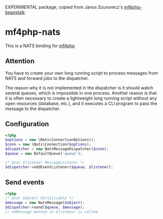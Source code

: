
EXPERIMENTAL package, copied from Janos Szurovecz's [mf4php-beanstalk](https://github.com/szjani/mf4php-beanstalk)

mf4php-nats
================

This is a NATS binding for [mf4php](https://github.com/szjani/mf4php)


Attention
---------

You have to create your own long running script to process messages from NATS and forward jobs to the dispatcher.

The reason why it is not implemented in the dispatcher is it should watch several queues, which is impossible in one process.
Another reason is that it is often necessary to create a lightweight long running script without any open resources (database, etc.),
and it executes a CLI program to pass the message to the dispatcher.

Configuration
-------------

```php
<?php
$options = new \Nats\ConnectionOptions();
$conn = new \Nats\Connection($options);
$dispatcher = new NatsMessageDispatcher($conn);
$queue = new DefaultQueue('queue');

/* @var $listener MessageListener */
$dispatcher->addEventListener($queue, $listener);
```

Send events
-----------
```php
<?php
/* @var $object Serializable */
$message = new NatsMessage($object);
$dispatcher->send($queue, $message);
// onMessage method in $listener is called
```
